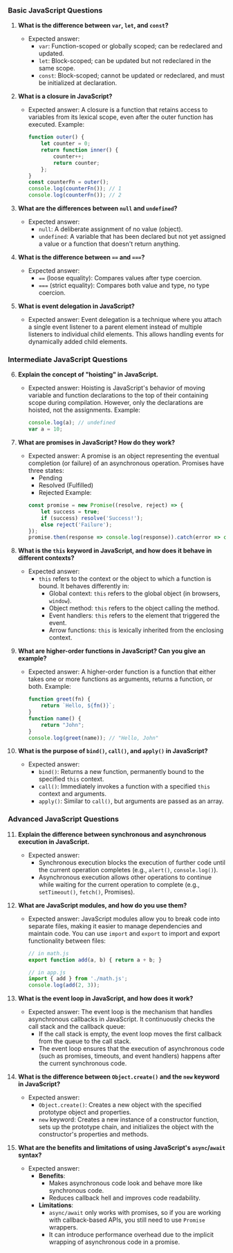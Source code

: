 ### **Basic JavaScript Questions**

1. **What is the difference between `var`, `let`, and `const`?**
   - Expected answer:
     - `var`: Function-scoped or globally scoped; can be redeclared and updated.
     - `let`: Block-scoped; can be updated but not redeclared in the same scope.
     - `const`: Block-scoped; cannot be updated or redeclared, and must be initialized at declaration.

2. **What is a closure in JavaScript?**
   - Expected answer: A closure is a function that retains access to variables from its lexical scope, even after the outer function has executed. Example:
     ```javascript
     function outer() {
         let counter = 0;
         return function inner() {
             counter++;
             return counter;
         };
     }
     const counterFn = outer();
     console.log(counterFn()); // 1
     console.log(counterFn()); // 2
     ```

3. **What are the differences between `null` and `undefined`?**
   - Expected answer:
     - `null`: A deliberate assignment of no value (object).
     - `undefined`: A variable that has been declared but not yet assigned a value or a function that doesn't return anything.

4. **What is the difference between `==` and `===`?**
   - Expected answer: 
     - `==` (loose equality): Compares values after type coercion.
     - `===` (strict equality): Compares both value and type, no type coercion.

5. **What is event delegation in JavaScript?**
   - Expected answer: Event delegation is a technique where you attach a single event listener to a parent element instead of multiple listeners to individual child elements. This allows handling events for dynamically added child elements.


### **Intermediate JavaScript Questions**

6. **Explain the concept of "hoisting" in JavaScript.**
   - Expected answer: Hoisting is JavaScript's behavior of moving variable and function declarations to the top of their containing scope during compilation. However, only the declarations are hoisted, not the assignments. Example:
     ```javascript
     console.log(a); // undefined
     var a = 10;
     ```

7. **What are promises in JavaScript? How do they work?**
   - Expected answer: A promise is an object representing the eventual completion (or failure) of an asynchronous operation. Promises have three states: 
     - Pending
     - Resolved (Fulfilled)
     - Rejected
     Example:
     ```javascript
     const promise = new Promise((resolve, reject) => {
         let success = true;
         if (success) resolve('Success!');
         else reject('Failure');
     });
     promise.then(response => console.log(response)).catch(error => console.log(error));
     ```

8. **What is the `this` keyword in JavaScript, and how does it behave in different contexts?**
   - Expected answer: 
     - `this` refers to the context or the object to which a function is bound. It behaves differently in:
       - Global context: `this` refers to the global object (in browsers, `window`).
       - Object method: `this` refers to the object calling the method.
       - Event handlers: `this` refers to the element that triggered the event.
       - Arrow functions: `this` is lexically inherited from the enclosing context.

9. **What are higher-order functions in JavaScript? Can you give an example?**
   - Expected answer: A higher-order function is a function that either takes one or more functions as arguments, returns a function, or both. Example:
     ```javascript
     function greet(fn) {
         return `Hello, ${fn()}`;
     }
     function name() {
         return "John";
     }
     console.log(greet(name)); // "Hello, John"
     ```

10. **What is the purpose of `bind()`, `call()`, and `apply()` in JavaScript?**
    - Expected answer:
      - `bind()`: Returns a new function, permanently bound to the specified `this` context.
      - `call()`: Immediately invokes a function with a specified `this` context and arguments.
      - `apply()`: Similar to `call()`, but arguments are passed as an array.


### **Advanced JavaScript Questions**

11. **Explain the difference between synchronous and asynchronous execution in JavaScript.**
    - Expected answer: 
      - Synchronous execution blocks the execution of further code until the current operation completes (e.g., `alert()`, `console.log()`).
      - Asynchronous execution allows other operations to continue while waiting for the current operation to complete (e.g., `setTimeout()`, `fetch()`, Promises).

12. **What are JavaScript modules, and how do you use them?**
    - Expected answer: JavaScript modules allow you to break code into separate files, making it easier to manage dependencies and maintain code. You can use `import` and `export` to import and export functionality between files:
      ```javascript
      // in math.js
      export function add(a, b) { return a + b; }

      // in app.js
      import { add } from './math.js';
      console.log(add(2, 3));
      ```

13. **What is the event loop in JavaScript, and how does it work?**
    - Expected answer: The event loop is the mechanism that handles asynchronous callbacks in JavaScript. It continuously checks the call stack and the callback queue:
      - If the call stack is empty, the event loop moves the first callback from the queue to the call stack.
      - The event loop ensures that the execution of asynchronous code (such as promises, timeouts, and event handlers) happens after the current synchronous code.

14. **What is the difference between `Object.create()` and the `new` keyword in JavaScript?**
    - Expected answer:
      - `Object.create()`: Creates a new object with the specified prototype object and properties.
      - `new` keyword: Creates a new instance of a constructor function, sets up the prototype chain, and initializes the object with the constructor's properties and methods.

15. **What are the benefits and limitations of using JavaScript's `async`/`await` syntax?**
    - Expected answer:
      - **Benefits**:
        - Makes asynchronous code look and behave more like synchronous code.
        - Reduces callback hell and improves code readability.
      - **Limitations**:
        - `async/await` only works with promises, so if you are working with callback-based APIs, you still need to use `Promise` wrappers.
        - It can introduce performance overhead due to the implicit wrapping of asynchronous code in a promise.
